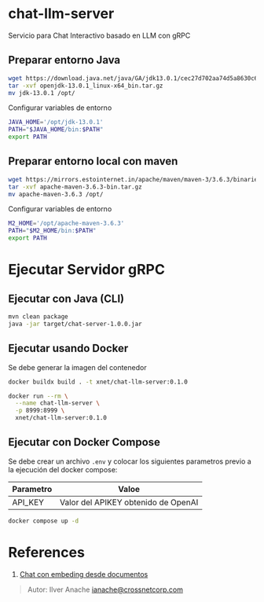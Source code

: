 # chat-llm-server
Servicio para Chat Interactivo basado en LLM con gRPC

## Preparar entorno Java

```sh
wget https://download.java.net/java/GA/jdk13.0.1/cec27d702aa74d5a8630c65ae61e4305/9/GPL/openjdk-13.0.1_linux-x64_bin.tar.gz
tar -xvf openjdk-13.0.1_linux-x64_bin.tar.gz
mv jdk-13.0.1 /opt/
```

Configurar variables de entorno

```sh
JAVA_HOME='/opt/jdk-13.0.1'
PATH="$JAVA_HOME/bin:$PATH"
export PATH
```

## Preparar entorno local con maven

```sh
wget https://mirrors.estointernet.in/apache/maven/maven-3/3.6.3/binaries/apache-maven-3.6.3-bin.tar.gz
tar -xvf apache-maven-3.6.3-bin.tar.gz
mv apache-maven-3.6.3 /opt/
```

Configurar variables de entorno

```sh
M2_HOME='/opt/apache-maven-3.6.3'
PATH="$M2_HOME/bin:$PATH"
export PATH
```

# Ejecutar Servidor gRPC

## Ejecutar con Java (CLI)

```sh
mvn clean package
java -jar target/chat-server-1.0.0.jar
```

## Ejecutar usando Docker

Se debe generar la imagen del contenedor

```sh
docker buildx build . -t xnet/chat-llm-server:0.1.0
```

```sh
docker run --rm \
  --name chat-llm-server \
  -p 8999:8999 \
  xnet/chat-llm-server:0.1.0
```

## Ejecutar con Docker Compose

Se debe crear un archivo `.env` y colocar los siguientes parametros previo a la ejecución del docker compose:

|Parametro|Valoe|
|-|-|
|API_KEY|Valor del APIKEY obtenido de OpenAI|

```sh
docker compose up -d
```

# References

1. [Chat con embeding desde documentos](https://github.com/langchain4j/langchain4j-examples/blob/main/other-examples/src/main/java/ChatWithDocumentsExamples.java)

> Autor: Ilver Anache <ianache@crossnetcorp.com>
